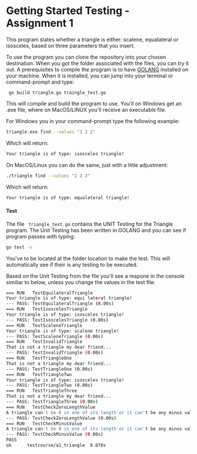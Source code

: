 # Getting Started Testing - Assignment 1

This program states whether a triangle is either: scalene, equalateral or isosceles, based on three parameters that you insert.

To use the program you can clone the repository into your chosen destination. When you got the folder associated with the files, you can try it out. A prerequisites to compile the program is to have [GOLANG](https://golang.org/dl/) installed on your machine. When it is installed, you can jump into your terminal or command-prompt and type: 

``` go build triangle.go traingle_test.go```

This will compile and build the program to use. You'll on Windows get an .exe file, where on MacOS/LINUX you'll receive an executable file.

For Windows you in your command-prompt type the following example:

```bash
triangle.exe find --values "1 2 2"
```

Which will return:

```bash
Your triangle is of type: isosceles triangle!
```

On MacOS/Linux you can do the same, just with a little adjustment:

```bash
./triangle find --values "2 2 2"
```

Which will return:

```bash
Your triangle is of type: equalateral triangle!
```



#### Test

The file  ``` triangle_test.go``` contains the UNIT Testing for the Triangle program. The Unit Testing has been written in GOLANG and you can see if program passes with typing:

```bash
go test -v
```

You've to be located at the folder location to make the test. This will automatically see if their is any testing to be executed. 

Based on the Unit Testing from the file you'll see a respone in the console similiar to below, unless you change the values in the test file:

```bash
=== RUN   TestEquilateralTriangle
Your triangle is of type: equi lateral triangle!
--- PASS: TestEquilateralTriangle (0.00s)
=== RUN   TestIsoscelesTriangle
Your triangle is of type: isosceles triangle!
--- PASS: TestIsoscelesTriangle (0.00s)
=== RUN   TestScaleneTriangle
Your triangle is of type: scalene triangle!
--- PASS: TestScaleneTriangle (0.00s)
=== RUN   TestInvalidTriangle
That is not a triangle my dear friend...
--- PASS: TestInvalidTriangle (0.00s)
=== RUN   TestTriangleOne
That is not a triangle my dear friend...
--- PASS: TestTriangleOne (0.00s)
=== RUN   TestTriangleTwo
Your triangle is of type: isosceles triangle!
--- PASS: TestTriangleTwo (0.00s)
=== RUN   TestTriangleThree
That is not a triangle my dear friend...
--- PASS: TestTriangleThree (0.00s)
=== RUN   TestCheckZeroLengthValue
A triangle can't be 0 in one of its length or it can't be any minus value
--- PASS: TestCheckZeroLengthValue (0.00s)
=== RUN   TestCheckMinusValue
A triangle can't be 0 in one of its length or it can't be any minus value
--- PASS: TestCheckMinusValue (0.00s)
PASS
ok      testcourse/a1_triangle  0.078s
```

